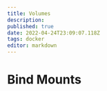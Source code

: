 ```yaml
---
title: Volumes
description: 
published: true
date: 2022-04-24T23:09:07.118Z
tags: docker
editor: markdown
---
```


# Bind Mounts
